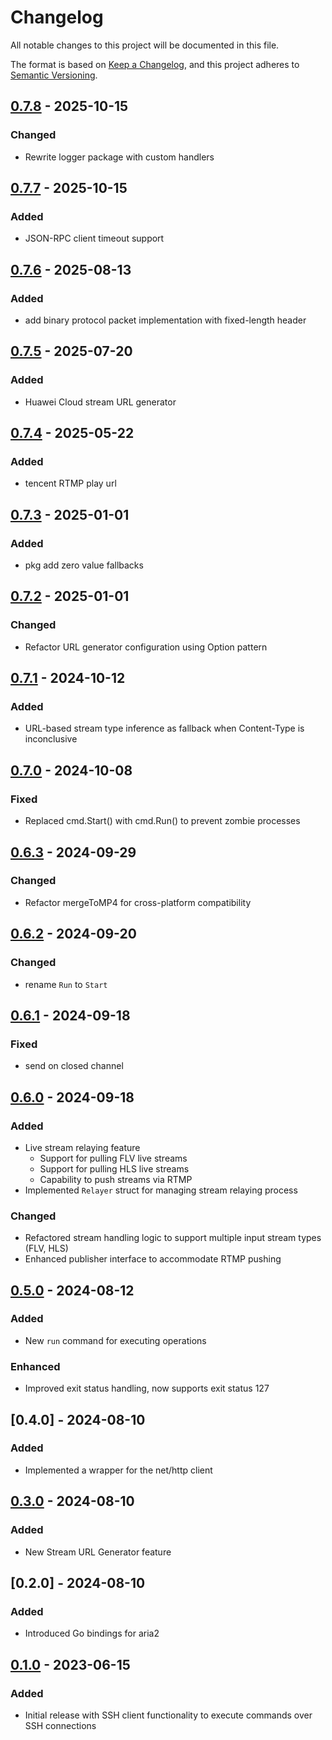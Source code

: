 # Changelog

All notable changes to this project will be documented in this file.

The format is based on [Keep a Changelog](https://keepachangelog.com/en/1.0.0/),
and this project adheres to [Semantic Versioning](https://semver.org/spec/v2.0.0.html).

## [0.7.8] - 2025-10-15

### Changed

- Rewrite logger package with custom handlers

## [0.7.7] - 2025-10-15

### Added

- JSON-RPC client timeout support

## [0.7.6] - 2025-08-13

### Added

- add binary protocol packet implementation with fixed-length header

## [0.7.5] - 2025-07-20

### Added

- Huawei Cloud stream URL generator

## [0.7.4] - 2025-05-22

### Added

- tencent RTMP play url

## [0.7.3] - 2025-01-01

### Added

- pkg add zero value fallbacks

## [0.7.2] - 2025-01-01

### Changed

- Refactor URL generator configuration using Option pattern

## [0.7.1] - 2024-10-12

### Added

- URL-based stream type inference as fallback when Content-Type is inconclusive

## [0.7.0] - 2024-10-08

### Fixed

- Replaced cmd.Start() with cmd.Run() to prevent zombie processes

## [0.6.3] - 2024-09-29

### Changed

- Refactor mergeToMP4 for cross-platform compatibility

## [0.6.2] - 2024-09-20

### Changed

- rename `Run` to `Start`

## [0.6.1] - 2024-09-18

### Fixed

- send on closed channel

## [0.6.0] - 2024-09-18

### Added

- Live stream relaying feature
  - Support for pulling FLV live streams
  - Support for pulling HLS live streams
  - Capability to push streams via RTMP
- Implemented `Relayer` struct for managing stream relaying process

### Changed

- Refactored stream handling logic to support multiple input stream types (FLV, HLS)
- Enhanced publisher interface to accommodate RTMP pushing

## [0.5.0] - 2024-08-12

### Added

- New `run` command for executing operations

### Enhanced

- Improved exit status handling, now supports exit status 127

## [0.4.0] - 2024-08-10

### Added

- Implemented a wrapper for the net/http client

## [0.3.0] - 2024-08-10

### Added

- New Stream URL Generator feature

## [0.2.0] - 2024-08-10

### Added

- Introduced Go bindings for aria2

## [0.1.0] - 2023-06-15

### Added

- Initial release with SSH client functionality to execute commands over SSH connections

[0.7.8]: https://github.com/lysander66/zephyr/compare/v0.7.7...v0.7.8
[0.7.7]: https://github.com/lysander66/zephyr/compare/v0.7.6...v0.7.7
[0.7.6]: https://github.com/lysander66/zephyr/compare/v0.7.5...v0.7.6
[0.7.5]: https://github.com/lysander66/zephyr/compare/v0.7.4...v0.7.5
[0.7.4]: https://github.com/lysander66/zephyr/compare/v0.7.3...v0.7.4
[0.7.3]: https://github.com/lysander66/zephyr/compare/v0.7.2...v0.7.3
[0.7.2]: https://github.com/lysander66/zephyr/compare/v0.7.1...v0.7.2
[0.7.1]: https://github.com/lysander66/zephyr/compare/v0.7.0...v0.7.1
[0.7.0]: https://github.com/lysander66/zephyr/compare/v0.6.3...v0.7.0
[0.6.3]: https://github.com/lysander66/zephyr/compare/v0.6.2...v0.6.3
[0.6.2]: https://github.com/lysander66/zephyr/compare/v0.6.1...v0.6.2
[0.6.1]: https://github.com/lysander66/zephyr/compare/v0.6.0...v0.6.1
[0.6.0]: https://github.com/lysander66/zephyr/compare/v0.5.0...v0.6.0
[0.5.0]: https://github.com/lysander66/zephyr/compare/v0.3.0...v0.5.0
[0.3.0]: https://github.com/lysander66/zephyr/compare/v0.1.0...v0.3.0
[0.1.0]: https://github.com/lysander66/zephyr/releases/tag/v0.1.0
